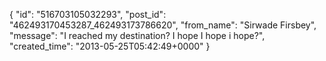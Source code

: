  {
   "id": "516703105032293",
   "post_id": "462493170453287_462493173786620",
   "from_name": "Sirwade Firsbey",
   "message": "I reached my destination? I hope I hope i hope?",
   "created_time": "2013-05-25T05:42:49+0000"
 }
